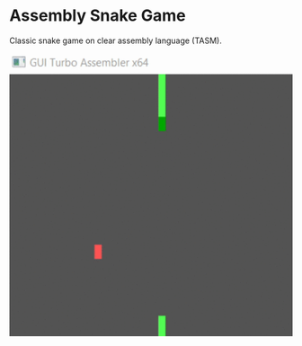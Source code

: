 # Assembly Snake Game


Classic snake game on clear assembly language (TASM).


![result](result.gif)